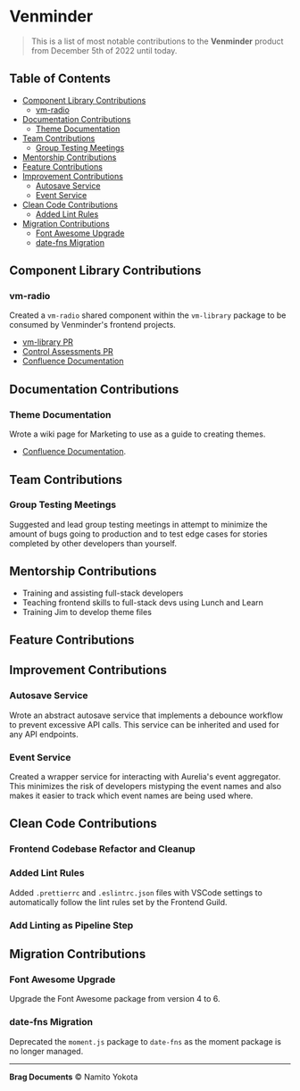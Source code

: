 # Venminder

> This is a list of most notable contributions to the **Venminder** product from December 5th of 2022 until today.

## Table of Contents

-   [Component Library Contributions](#component-library-contributions)
    -   [vm-radio](#vm-radio)
-   [Documentation Contributions](#documentation-contributions)
    -   [Theme Documentation](#theme-documentation)
-   [Team Contributions](#team-contributions)
    -   [Group Testing Meetings](#group-testing-meetings)
-   [Mentorship Contributions](#mentorship-contributions)
-   [Feature Contributions](#feature-contributions)
-   [Improvement Contributions](#improvement-contributions)
    -   [Autosave Service](#autosave-service)
    -   [Event Service](#event-service)
-   [Clean Code Contributions](#clean-code-contributions)
    -   [Added Lint Rules](#added-lint-rules)
-   [Migration Contributions](#migration-contributions)
    -   [Font Awesome Upgrade](#font-awesome-upgrade)
    -   [date-fns Migration](#date-fns-migration)

## Component Library Contributions

### vm-radio

Created a `vm-radio` shared component within the `vm-library` package to be consumed by Venminder's frontend projects.

-   [vm-library PR](https://venminder.visualstudio.com/vm-library/_git/vm-library/pullrequest/10382)
-   [Control Assessments PR](https://venminder.visualstudio.com/Control%20Assessments/_git/Control%20Assessments/pullrequest/10397)
-   [Confluence Documentation]()

## Documentation Contributions

### Theme Documentation

Wrote a wiki page for Marketing to use as a guide to creating themes.

-   [Confluence Documentation](https://venminder.atlassian.net/wiki/spaces/CA/pages/1376419841/Creating+and+Managing+a+Theme).

## Team Contributions

### Group Testing Meetings

Suggested and lead group testing meetings in attempt to minimize the amount of bugs going to production and to test edge cases for stories completed by other developers than yourself.

## Mentorship Contributions

-   Training and assisting full-stack developers
-   Teaching frontend skills to full-stack devs using Lunch and Learn
-   Training Jim to develop theme files

## Feature Contributions

## Improvement Contributions

### Autosave Service

Wrote an abstract autosave service that implements a debounce workflow to prevent excessive API calls. This service can be inherited and used for any API endpoints.

### Event Service

Created a wrapper service for interacting with Aurelia's event aggregator. This minimizes the risk of developers mistyping the event names and also makes it easier to track which event names are being used where.

## Clean Code Contributions

### Frontend Codebase Refactor and Cleanup

### Added Lint Rules

Added `.prettierrc` and `.eslintrc.json` files with VSCode settings to automatically follow the lint rules set by the Frontend Guild.

### Add Linting as Pipeline Step

## Migration Contributions

### Font Awesome Upgrade

Upgrade the Font Awesome package from version 4 to 6.

### date-fns Migration

Deprecated the `moment.js` package to `date-fns` as the moment package is no longer managed.

<hr />

**Brag Documents**
&copy; Namito Yokota
